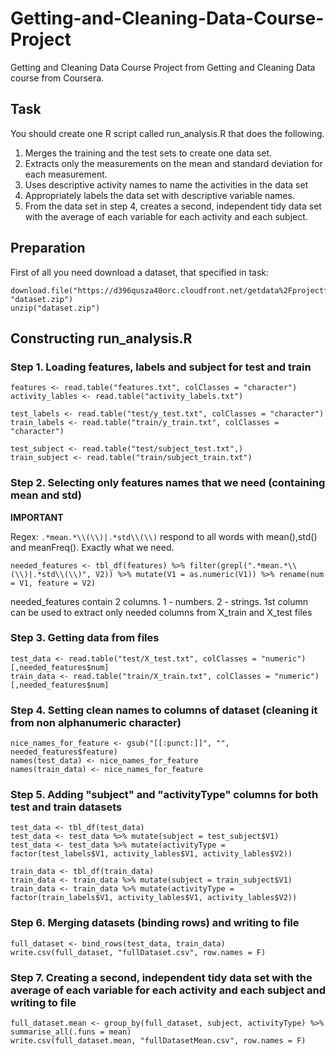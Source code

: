 # Getting-and-Cleaning-Data-Course-Project
Getting and Cleaning Data Course Project from Getting and Cleaning Data course from Coursera.
## Task
You should create one R script called run_analysis.R that does the following.

1. Merges the training and the test sets to create one data set.
2. Extracts only the measurements on the mean and standard deviation for each measurement.
3. Uses descriptive activity names to name the activities in the data set
4. Appropriately labels the data set with descriptive variable names.
5. From the data set in step 4, creates a second, independent tidy data set with the average of each variable for each activity and each subject.
## Preparation
First of all you need download  a dataset, that specified in task: 
```
download.file("https://d396qusza40orc.cloudfront.net/getdata%2Fprojectfiles%2FUCI%20HAR%20Dataset.zip", "dataset.zip")
unzip("dataset.zip")
```
## Constructing run_analysis.R

### Step 1. Loading features, labels and subject for test and train

```
features <- read.table("features.txt", colClasses = "character")
activity_lables <- read.table("activity_labels.txt")

test_labels <- read.table("test/y_test.txt", colClasses = "character")
train_labels <- read.table("train/y_train.txt", colClasses = "character")

test_subject <- read.table("test/subject_test.txt",)
train_subject <- read.table("train/subject_train.txt")
```
### Step 2. Selecting only features names that we need (containing mean and std)
**IMPORTANT** 

Regex: ```.*mean.*\\(\\)|.*std\\(\\)``` respond to all words with mean(),std() and meanFreq(). Exactly what we need.

```
needed_features <- tbl_df(features) %>% filter(grepl(".*mean.*\\(\\)|.*std\\(\\)", V2)) %>% mutate(V1 = as.numeric(V1)) %>% rename(num = V1, feature = V2)
```
needed_features contain 2 columns. 1 - numbers. 2 - strings. 1st column can be used to extract only needed columns from X_train and X_test files
### Step 3. Getting data from files
```
test_data <- read.table("test/X_test.txt", colClasses = "numeric")[,needed_features$num]
train_data <- read.table("train/X_train.txt", colClasses = "numeric")[,needed_features$num]
```
### Step 4. Setting clean names to columns of dataset (cleaning it from non alphanumeric character)
```
nice_names_for_feature <- gsub("[[:punct:]]", "", needed_features$feature)
names(test_data) <- nice_names_for_feature
names(train_data) <- nice_names_for_feature
```
### Step 5. Adding "subject" and "activityType" columns for both test and train datasets
```
test_data <- tbl_df(test_data)
test_data <- test_data %>% mutate(subject = test_subject$V1)
test_data <- test_data %>% mutate(activityType = factor(test_labels$V1, activity_lables$V1, activity_lables$V2))

train_data <- tbl_df(train_data)
train_data <- train_data %>% mutate(subject = train_subject$V1)
train_data <- train_data %>% mutate(activityType = factor(train_labels$V1, activity_lables$V1, activity_lables$V2))
```
### Step 6. Merging datasets (binding rows) and writing to file
```
full_dataset <- bind_rows(test_data, train_data)
write.csv(full_dataset, "fullDataset.csv", row.names = F)
```

### Step 7. Creating a second, independent tidy data set with the average of each variable for each activity and each subject and writing to file
```
full_dataset.mean <- group_by(full_dataset, subject, activityType) %>% summarise_all(.funs = mean)
write.csv(full_dataset.mean, "fullDatasetMean.csv", row.names = F)
```